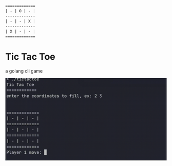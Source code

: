 ```
=============
| - | O | - |
-------------
| - | - | X |
-------------
| X | - | - |
=============
```

# Tic Tac Toe
a golang cli game

![demo](tictactoe-go-demo.gif)
